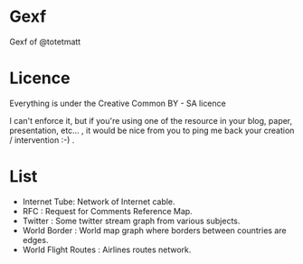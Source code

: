 # Gexf
Gexf of @totetmatt

# Licence
Everything is under the Creative Common BY - SA licence

I can't enforce it, but if you're using one of the resource in your blog, paper, presentation, etc... , it would be nice from you to ping me back your creation / intervention :-) .

# List
* Internet Tube: Network of Internet cable.
* RFC  : Request for Comments Reference Map.
* Twitter : Some twitter stream graph from various subjects.
* World Border  : World map graph where borders between countries are edges.
* World Flight Routes : Airlines routes network.
